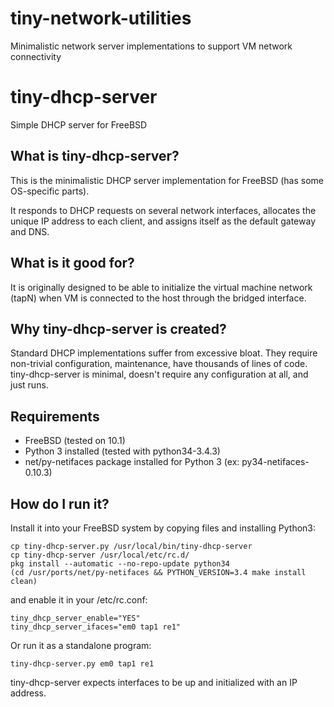 # tiny-network-utilities
Minimalistic network server implementations to support VM network connectivity

# tiny-dhcp-server
Simple DHCP server for FreeBSD

## What is tiny-dhcp-server?

This is the minimalistic DHCP server implementation for FreeBSD (has some OS-specific parts).

It responds to DHCP requests on several network interfaces, allocates the unique IP address to each client, and assigns itself as the default gateway and DNS.

## What is it good for?

It is originally designed to be able to initialize the virtual machine network (tapN) when VM is connected to the host through the bridged interface.

## Why tiny-dhcp-server is created?

Standard DHCP implementations suffer from excessive bloat. They require non-trivial configuration, maintenance, have thousands of lines of code. tiny-dhcp-server is minimal, doesn't require any configuration at all, and just runs.

## Requirements

* FreeBSD (tested on 10.1)
* Python 3 installed (tested with python34-3.4.3)
* net/py-netifaces package installed for Python 3 (ex: py34-netifaces-0.10.3)

## How do I run it?

Install it into your FreeBSD system by copying files and installing Python3:
```shell
cp tiny-dhcp-server.py /usr/local/bin/tiny-dhcp-server
cp tiny-dhcp-server /usr/local/etc/rc.d/
pkg install --automatic --no-repo-update python34
(cd /usr/ports/net/py-netifaces && PYTHON_VERSION=3.4 make install clean)
```
and enable it in your /etc/rc.conf:
```shell
tiny_dhcp_server_enable="YES"
tiny_dhcp_server_ifaces="em0 tap1 re1"
```
Or run it as a standalone program:
```shell
tiny-dhcp-server.py em0 tap1 re1
```
tiny-dhcp-server expects interfaces to be up and initialized with an IP address.
